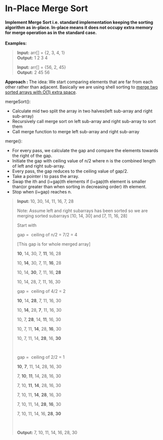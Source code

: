 # In-Place Merge Sort

#### Implement Merge Sort i.e. standard implementation keeping the sorting algorithm as in-place. In-place means it does not occupy extra memory for merge operation as in the standard case.


<strong> Examples: </strong>
<blockquote><p><strong>Input:</strong> arr[] = {2, 3, 4, 1}&nbsp;<br><strong>Output:</strong> 1 2 3 4</p><p><strong>Input:</strong> arr[] = {56, 2, 45}&nbsp;<br><strong>Output:</strong> 2 45 56&nbsp;</p></blockquote>

<p><strong>Approach : </strong>The idea: We start comparing elements that are far from each other rather than adjacent. Basically we are using shell sorting to <a href="https://www.geeksforgeeks.org/efficiently-merging-two-sorted-arrays-with-o1-extra-space/">merge two sorted arrays with O(1) extra space</a>.</p>

<p>mergeSort():&nbsp;</p>
<ul><li>Calculate mid two split the array in two halves(left sub-array and right sub-array)</li><li>Recursively call merge sort on left sub-array and right sub-array to sort them</li><li>Call merge function to merge left sub-array and right sub-array</li></ul>

<p>merge():</p>
<ul><li>For every pass, we calculate the gap and compare the elements towards the right of the gap.</li><li>Initiate the gap with ceiling value of n/2 where n is the combined length of left and right sub-array.</li><li>Every pass, the gap reduces to the ceiling value of gap/2.</li><li>Take a pointer i to pass the array.</li><li>Swap the ith and (i+gap)th elements if (i+gap)th element is smaller than(or greater than when sorting in decreasing order) ith element.</li><li>Stop when (i+gap) reaches n.</li></ul>

<blockquote><p><strong>Input: </strong>10, 30, 14, 11, 16, 7, 28</p><p>Note: Assume left and right subarrays has been sorted so we are merging sorted subarrays [10, 14, 30] and [7, 11, 16, 28]</p><p>Start with</p><p>gap = &nbsp;ceiling of n/2 = 7/2 = 4</p><p>[This gap is for whole merged array]</p><p><strong>10</strong>, 14, 30, 7, <strong>11</strong>, 16, 28</p><p>10, <strong>14</strong>, 30, 7, 11, <strong>16</strong>, 28</p><p>10, 14, <strong>30</strong>, 7, 11, 16, <strong>28</strong></p><p>10, 14, 28, 7, 11, 16, 30</p><p>gap = &nbsp;ceiling of 4/2 = 2</p><p><strong>10</strong>, 14, <strong>28</strong>, 7, 11, 16, 30</p><p>10, <strong>14</strong>, 28, <strong>7</strong>, 11, 16, 30</p><p>10, 7, <strong>28</strong>, 14, <strong>11</strong>, 16, 30</p><p>10, 7, 11, <strong>14</strong>, 28, <strong>16</strong>, 30</p><p>10, 7, 11, 14, <strong>28</strong>, 16, <strong>30</strong></p><p><strong>&nbsp;</strong></p><p>gap = &nbsp;ceiling of 2/2 = 1</p><p><strong>10</strong>, <strong>7</strong>, 11, 14, 28, 16, 30</p><p>7, <strong>10</strong>, <strong>11</strong>, 14, 28, 16, 30</p><p>7, 10, <strong>11</strong>, <strong>14</strong>, 28, 16, 30</p><p>7, 10, 11, <strong>14</strong>, <strong>28</strong>, 16, 30</p><p>7, 10, 11, 14, <strong>28</strong>, <strong>16</strong>, 30</p><p>7, 10, 11, 14, 16, <strong>28</strong>, <strong>30</strong></p><p><strong>&nbsp;</strong></p><p><strong>Output: </strong>7, 10, 11, 14, 16, 28, 30</p></blockquote>